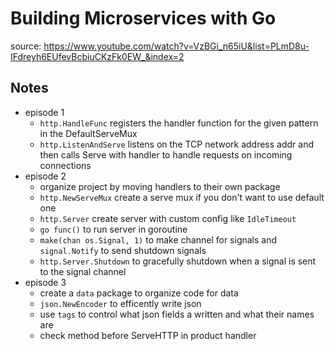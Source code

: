 # Building Microservices with Go

source: https://www.youtube.com/watch?v=VzBGi_n65iU&list=PLmD8u-IFdreyh6EUfevBcbiuCKzFk0EW_&index=2

## Notes

- episode 1
    - `http.HandleFunc` registers the handler function for the given pattern in the DefaultServeMux
    - `http.ListenAndServe` listens on the TCP network address addr and then calls Serve with handler to handle requests on incoming connections
- episode 2
    - organize project by moving handlers to their own package
    - `http.NewServeMux` create a  serve mux if you don't want to use default one
    - `http.Server` create server with custom config like `IdleTimeout`
    - `go func()` to run server in goroutine
    - `make(chan os.Signal, 1)` to make channel for signals and `signal.Notify` to send shutdown signals
    - `http.Server.Shutdown` to gracefully shutdown when a signal is sent to the signal channel
- episode 3
    - create a `data` package to organize code for data
    - `json.NewEncoder` to efficently write json
    - use `tags` to control what json fields a written and what their names are
    - check method before ServeHTTP in product handler
